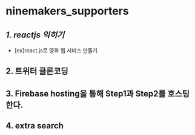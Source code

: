 # ninemakers_supporters

## *1. reactjs 익히기*
- [ex]react.js로 영화 웹 서비스 만들기


## 2. 트위터 클론코딩



## 3. Firebase hosting을 통해 Step1과 Step2를 호스팅한다.



## 4. extra search
